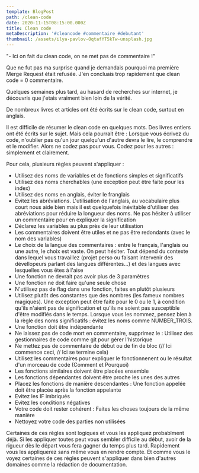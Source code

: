 ```yaml
---
template: BlogPost
path: /clean-code
date: 2020-11-15T08:15:00.000Z
title: Clean code
metaDescription: '#cleancode #commentaire #debutant'
thumbnail: /assets/ilya-pavlov-OqtafYT5kTw-unsplash.jpg
---
```

 \"- Ici on fait du clean code, on ne met pas de commentaire !"
 
Que ne fut pas ma surprise quand je demandais pourquoi ma première Merge Request était refusée. J'en concluais trop rapidement que clean code = 0 commentaire.

Quelques semaines plus tard, au hasard de recherches sur internet, je découvris que j'etais vraiment bien loin de la vérité.

De nombreux livres et articles ont été écrits sur le clean code, surtout en anglais.

Il est difficile de résumer le clean code en quelques mots. Des livres entiers ont été écrits sur le sujet. Mais cela pourrait être : Lorsque vous écrivez du code, n'oublier pas qu'un jour quelqu'un d'autre devra le lire, le comprendre et le modifier. Alors ne codez pas pour vous. Codez pour les autres : simplement et clairement.

Pour cela, plusieurs règles peuvent s'appliquer :

 - Utilisez des noms de variables et de fonctions simples et significatifs
 - Utilisez des noms cherchables (une exception peut être faite pour les index)
 - Utilisez des noms en anglais, éviter le franglais
 - Evitez les abréviations. L'utilisation de l'anglais, au vocabulaire plus court nous aide bien mais il est quelquefois inévitable d'utiliser des abréviations pour réduire la longueur des noms. Ne pas hésiter à utiliser un commentaire pour en expliquer la signification 
 - Déclarez les variables au plus près de leur utilisation
 - Les commentaires doivent être utiles et ne pas être redondants (avec le nom des variables)
 - Le choix de la langue des commentaires : entre le français, l'anglais ou une autre, le choix est vaste. On peut hésiter. Tout dépend du contexte dans lequel vous travaillez (projet perso ou faisant intervenir des dévellopeurs parlant des langues différentes...) et des langues avec lesquelles vous êtes à l'aise 
 - Une fonction ne devrait pas avoir plus de 3 paramètres
 - Une fonction ne doit faire qu'une seule chose
 - N'utilisez pas de flag dans une fonction, faites en plutôt plusieurs
 - Utilisez plutôt des constantes que des nombres (les fameux nombres magiques). Une exception peut être faite pour le 0 ou le 1, à condition qu'ils n'aient pas de signification et qu'ils ne soient pas susceptible d'être modifiés dans le temps. Lorsque vous les nommez, pensez bien à la règle des noms significatifs : évitez les noms comme NUMBER_TROIS.
 - Une fonction doit être indépendante
 - Ne laissez pas de code mort en commentaire, supprimez le : Utilisez des gestionnaires de code comme git pour gérer l'historique
 - Ne mettez pas de commentaire de début ou de fin de bloc (// Ici commence ceci, // Ici se termine cela)
 - Utilisez les commentaires pour expliquer le fonctionnenent ou le résultat d'un morceau de code (Comment et Pourquoi)
 - Les fonctions similaires doivent être placées ensemble
 - Les fonctions dépendantes doivent être proche les unes des autres
 - Placez les fonctions de manière descendantes : Une fonction appelée doit être placée après la fonction appelante
 - Evitez les IF imbriqués
 - Evitez les conditions négatives
 - Votre code doit rester cohérent : Faites les choses toujours de la même manière
 - Nettoyez votre code des parties non utilisées

Certaines de ces règles sont logiques et vous les appliquez probablment déjà. Si les appliquer toutes peut vous sembler difficile au début, avoir de la rigueur dès le départ vous fera gagner du temps plus tard. Rapidement vous les appliquerez sans même vous en rendre compte.
Et comme vous le voyez certaines de ces règles peuvent s'appliquer dans bien d'autres domaines comme la rédaction de documentation.
 
 

